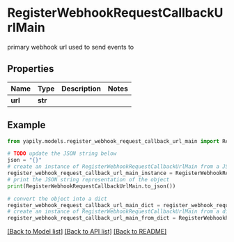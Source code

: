 # RegisterWebhookRequestCallbackUrlMain

primary webhook url used to send events to

## Properties

Name | Type | Description | Notes
------------ | ------------- | ------------- | -------------
**url** | **str** |  | 

## Example

```python
from yapily.models.register_webhook_request_callback_url_main import RegisterWebhookRequestCallbackUrlMain

# TODO update the JSON string below
json = "{}"
# create an instance of RegisterWebhookRequestCallbackUrlMain from a JSON string
register_webhook_request_callback_url_main_instance = RegisterWebhookRequestCallbackUrlMain.from_json(json)
# print the JSON string representation of the object
print(RegisterWebhookRequestCallbackUrlMain.to_json())

# convert the object into a dict
register_webhook_request_callback_url_main_dict = register_webhook_request_callback_url_main_instance.to_dict()
# create an instance of RegisterWebhookRequestCallbackUrlMain from a dict
register_webhook_request_callback_url_main_from_dict = RegisterWebhookRequestCallbackUrlMain.from_dict(register_webhook_request_callback_url_main_dict)
```
[[Back to Model list]](../README.md#documentation-for-models) [[Back to API list]](../README.md#documentation-for-api-endpoints) [[Back to README]](../README.md)


